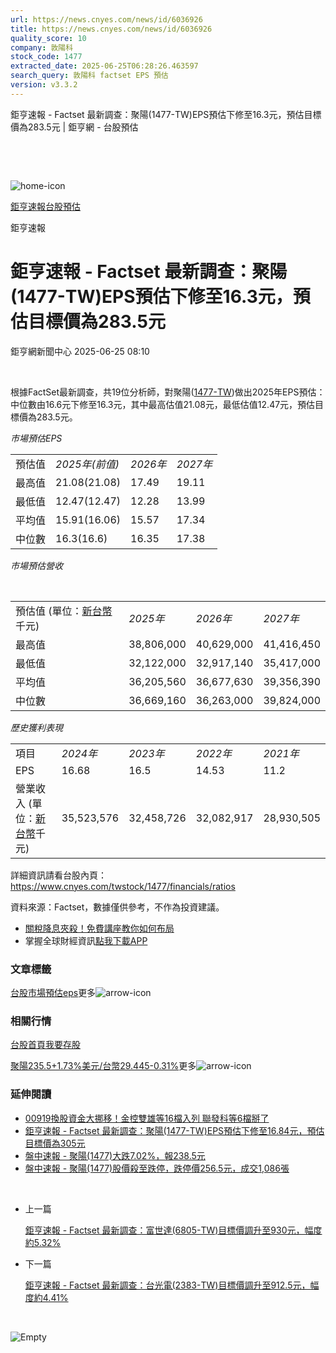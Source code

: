 ```yaml
---
url: https://news.cnyes.com/news/id/6036926
title: https://news.cnyes.com/news/id/6036926
quality_score: 10
company: 敦陽科
stock_code: 1477
extracted_date: 2025-06-25T06:28:26.463597
search_query: 敦陽科 factset EPS 預估
version: v3.3.2
---
```


鉅亨速報 - Factset 最新調查：聚陽(1477-TW)EPS預估下修至16.3元，預估目標價為283.5元 | 鉅亨網 - 台股預估

‌

‌

![home-icon](/assets/icons/breadCrumb/symbol-icon-home.svg)

[鉅亨速報](/news/cat/anue_live)[台股預估](/news/cat/tw_forecast)

鉅亨速報

# 鉅亨速報 - Factset 最新調查：聚陽(1477-TW)EPS預估下修至16.3元，預估目標價為283.5元

鉅亨網新聞中心 2025-06-25 08:10

‌

根據FactSet最新調查，共19位分析師，對聚陽([1477-TW](https://www.cnyes.com/twstock/1477))做出2025年EPS預估：中位數由16.6元下修至16.3元，其中最高估值21.08元，最低估值12.47元，預估目標價為283.5元。

*市場預估EPS*

|  |  |  |  |
| --- | --- | --- | --- |
| 預估值 | *2025年(前值)* | *2026年* | *2027年* |
| 最高值 | 21.08(21.08) | 17.49 | 19.11 |
| 最低值 | 12.47(12.47) | 12.28 | 13.99 |
| 平均值 | 15.91(16.06) | 15.57 | 17.34 |
| 中位數 | 16.3(16.6) | 16.35 | 17.38 |

*市場預估營收*

‌

|  |  |  |  |
| --- | --- | --- | --- |
| 預估值 (單位：[新台幣](https://invest.cnyes.com/forex/detail/usdtwd)千元) | *2025年* | *2026年* | *2027年* |
| 最高值 | 38,806,000 | 40,629,000 | 41,416,450 |
| 最低值 | 32,122,000 | 32,917,140 | 35,417,000 |
| 平均值 | 36,205,560 | 36,677,630 | 39,356,390 |
| 中位數 | 36,669,160 | 36,263,000 | 39,824,000 |

*歷史獲利表現*

|  |  |  |  |  |
| --- | --- | --- | --- | --- |
| 項目 | *2024年* | *2023年* | *2022年* | *2021年* |
| EPS | 16.68 | 16.5 | 14.53 | 11.2 |
| 營業收入 (單位：[新台幣](https://invest.cnyes.com/forex/detail/usdtwd)千元) | 35,523,576 | 32,458,726 | 32,082,917 | 28,930,505 |

詳細資訊請看台股內頁：  
<https://www.cnyes.com/twstock/1477/financials/ratios>

資料來源：Factset，數據僅供參考，不作為投資建議。

* [關稅降息夾殺！免費講座教你如何布局](https://www.rsc.com.tw/Cnyes_RSC/SeminarBooking2025InvestmentOutlook.aspx?utm_source=anue&utm_medium=usstocks_end)
* 掌握全球財經資訊[點我下載APP](http://www.cnyes.com/app/?utm_source=mweb&utm_medium=HamMenuBanner&utm_campaign=fixed&utm_content=entr)

### 文章標籤

[台股](https://news.cnyes.com/tag/台股 "台股")[市場預估](https://news.cnyes.com/tag/市場預估 "市場預估")[eps](https://news.cnyes.com/tag/eps "eps")更多![arrow-icon](/assets/icons/arrows/arrow-down.svg)

### 相關行情

[台股首頁](https://www.cnyes.com/twstock)[我要存股](https://supr.link/8OHaU)

[聚陽235.5+1.73%](https://www.cnyes.com/twstock/1477)[美元/台幣29.445-0.31%](https://invest.cnyes.com/forex/detail/USDTWD)更多![arrow-icon](/assets/icons/arrows/arrow-down.svg)

### 延伸閱讀

* [00919換股資金大挪移！金控雙雄等16檔入列 聯發科等6檔掰了](/news/id/6005453)
* [鉅亨速報 - Factset 最新調查：聚陽(1477-TW)EPS預估下修至16.84元，預估目標價為305元](/news/id/5989903)
* [盤中速報 - 聚陽(1477)大跌7.02%，報238.5元](/news/id/5961843)
* [盤中速報 - 聚陽(1477)股價殺至跌停，跌停價256.5元，成交1,086張](/news/id/5959890)

‌

* 上一篇

  [鉅亨速報 - Factset 最新調查：富世達(6805-TW)目標價調升至930元，幅度約5.32%](/news/id/6037441)
* 下一篇

  [鉅亨速報 - Factset 最新調查：台光電(2383-TW)目標價調升至912.5元，幅度約4.41%](/news/id/6034035)

‌

![Empty](/assets/icons/skeleton/empty-image.svg)

‌